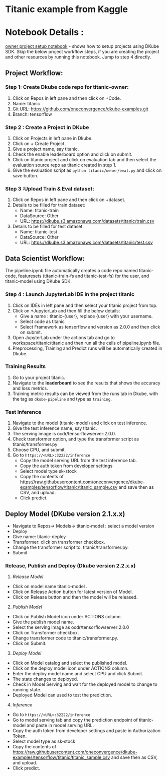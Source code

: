 # Titanic example from Kaggle

# Notebook Details :

[owner project setup notebook](owner/resources.ipynb) - shows how to setup projects using DKube SDK. Skip the below project workflow steps, if you are creating the project and other resources by running this notebook. Jump to step 4 directly.

## Project Workflow:

### Step 1: Create Dkube code repo for titanic-owner:
1. Click on Repos in left pane and then click on +Code.
2. Name: titanic
3. Git URL: https://github.com/oneconvergence/dkube-examples.git
4. Branch: tensorflow

### Step 2 : Create a Project in DKube
1. Click on Projects in left pane in Dkube.
2. Click on + Create Project.
3. Give a project name, say titanic.
4. Check the enable leaderboard option and click on submit.
5. Click on titanic project and click on evaluation tab and then select the evaluation source repo as titanic created in step 1.
6. Give the evaluation script as `python titanic/owner/eval.py` and click on save button.

### Step 3 :Upload Train & Eval dataset: 
1. Click on Repos in left pane and then click on +dataset.
2. Details to be filled for train dataset:
   - Name: titanic-train
   - DataSource: Other 
   - URL: https://dkube.s3.amazonaws.com/datasets/titanic/train.csv
3. Details to be filled for test dataset
   - Name: titanic-test
   - DataSource: Other
   - URL: https://dkube.s3.amazonaws.com/datasets/titanic/test.csv

## Data Scientist Workflow:
The pipeline.ipynb file automatically creates a code repo named titanic-code, featuresets (titanic-train-fs and titanic-test-fs) for the user, and titanic-model using DKube SDK.

### Step 4 : Launch JupyterLab IDE in the project titanic
1. Click on IDEs in left pane and then select your titanic project from top.
2. Click on +JupyterLab and then fill the below details:
   - Give a name : titanic-{user}, replace {user} with your username.
   - Select code as titanic
   - Select Framework as tensorflow and version as 2.0.0 and then click on submit.
3. Open JupyterLab under the actions tab and go to workspace/titanic/titanic and then run all the cells of pipeline.ipynb file.
4. Preprocessing, Training and Predict runs will be automatically created in Dkube.

### Training Results
1. Go to your project titanic.
2. Navigate to the **leaderboard** to see the results that shows the accuracy and loss metrics.
3. Training metric results can be viewed from the runs tab in Dkube, with the tag as `dkube-pipeline` and type as `training`.

### Test Inference
1. Navigate to the model (titanic-model) and click on test inference.
2. Give the test inference name, say titanic.
3. The serving image is ocdr/tensorflowserver:2.0.0.
4. Check transformer option, and type the transformer script as titanic/transformer.py
5. Choose CPU, and submit.
6. Go to `https://<URL>:32222/inference`
   - Copy the model serving URL from the test inference tab.  
   - Copy the auth token from developer settings  
   - Select model type sk-stock  
   - Copy the contents of https://raw.githubusercontent.com/oneconvergence/dkube-examples/tensorflow/titanic/titanic_sample.csv and save then as CSV, and    upload.  
   - Click predict.

## Deploy Model (DKube version 2.1.x.x)
- Navigate to Repos-> Models-> titanic-model : select a model version
- Deploy
- Give name: titanic-deploy
- Transformer: click on transformer checkbox.
- Change the transformer script to: titanic/transformer.py.
- Submit

### Release, Publish and Deploy (Dkube version 2.2.x.x)

1. *Release Model*
- Click on model name titanic-model .
- Click on Release Action button for latest version of Model.
- Click on Release button and then the model will be released.

2. *Publish Model*
- Click on Publish Model icon under ACTIONS column.
- Give the publish model name.
- Select the serving image as ocdr/tensorflowserver:2.0.0
- Click on Transformer checkbox.
- Change transformer code to titanic/transformer.py.
- Click on Submit.

3. *Deploy Model*
- Click on Model catalog and select the published model.
- Click on the deploy model icon  under ACTIONS column.
- Enter the deploy model name and select CPU and click Submit.
- The state changes to deployed.
- Check in Model Serving and wait for the deployed model to change to running state.
- Deployed Model can used to test the prediction.

4. *Inference*
-  Go to `https://<URL>:32222/inference`
-  Go to model serving tab and copy the prediction endpoint of titanic-model and paste in model serving URL.
-  Copy the auth token from developer settings and paste in Authorization Token.  
-  Select model type as sk-stock  
-  Copy the contents of https://raw.githubusercontent.com/oneconvergence/dkube-examples/tensorflow/titanic/titanic_sample.csv and save then as CSV, and upload.  
-  Click predict.

